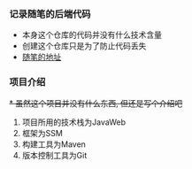 ### 记录随笔的后端代码
* 本身这个仓库的代码并没有什么技术含量
* 创建这个仓库只是为了防止代码丢失
* [随笔的地址](http://47.103.147.156:8080/A00000/EssayList.html)
### 项目介绍
~~* 虽然这个项目并没有什么东西, 但还是写个介绍吧~~
1. 项目所用的技术栈为JavaWeb
2. 框架为SSM
3. 构建工具为Maven
4. 版本控制工具为Git
